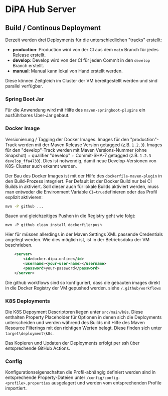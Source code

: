 # DiPA Hub Server

## Build / Continous Deployment

Derzeit werden drei Deployments für die unterschiedlichen "tracks" erstellt:
- **production**: Production wird von der CI aus dem `main` Branch für jedes Release erstellt.
- **develop**: Develop wird von der CI für jeden Commit in den `develop` Branch erstellt.
- **manual**: Manual kann lokal von Hand erstellt werden.

Diese können Zeitgleich im Cluster der VM bereitgestellt werden und sind parallel verfügbar. 

### Spring Boot Jar

Für die Anwendung wird mit Hilfe des `maven-springboot-plugins` ein ausführbares Uber-Jar gebaut.

### Docker Image

Versionierung / Tagging der Docker Images. Images für den "production"-Track werden mit der Maven Release Version getagged (z.B. `1.2.3`). Images für den "develop"-Track werden mit Maven Versions-Nummer (ohne Snapshot) + qualifier "develop" + Commit-SHA-7 getagged (z.B. `1.2.3-develop_ffa4733`). Dies ist notwendig, damit neue Develop-Versionen von K8S-Cluster auch erkannt werden.    

Der Bau des Docker Images ist mit der Hilfe des `dockerfile-maven-plugin` in den Build-Prozess integriert. Per Default ist der Docker Build nur bei CI Builds in aktiviert. Soll dieser auch für lokale Builds aktiviert werden, muss man entweder die Environment Variable `CI=true`definieren oder das Profil explizit aktivieren:
```bash
mvn -P github ...
``` 
Bauen und gleichzeitiges Pushen in die Registry geht wie folgt:
```
mvn -P github clean install dockerfile:push
```
Hier für müssen allerdings in der Maven Settings XML passende Credentials angelegt werden. Wie dies möglich ist, ist in der Betriebsdoku der VM beschrieben.

```xml
	<server>
		<id>docker.dipa.online</id>
		<username><your-user-name></username>
		<password>your-password</password>
	</server>
```
Die github workflows sind so konfiguriert, dass die gebauten images direkt in die Docker Registry der VM gepushed werden. siehe `/.github/workflows`

### K8S Deployments

Die K8S Depoyment Descriptoren liegen unter `src/main/k8s`. Diese enthalten Property Placeholder für Optionen in denen sich die Deployments unterscheiden und werden während des Builds mit Hilfe des Maven Resource Filterings mit den richtigen Werten belegt. Diese finden sich unter `target\deployment\k8s`. 

Das Kopieren und Updaten der Deployments erfolgt per ssh über entsprechende GitHub Actions.

### Config

Konfigurationseigenschaften die Profil-abhängig definiert werden sind in entsprechende Property-Dateien unter `/config/config-<profile>.properties` ausgelagert und werden vom entsprechenden Profile importiert. 